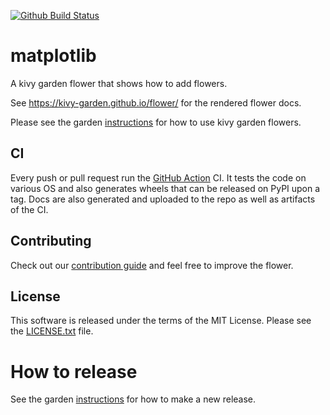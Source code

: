 [![Github Build Status](https://github.com/kivy-garden/matplotlib/workflows/Garden%20flower/badge.svg)](https://github.com/kivy-garden/matplotlib/actions)

matplotlib
===========

A kivy garden flower that shows how to add flowers.

See https://kivy-garden.github.io/flower/ for the rendered flower docs.

Please see the garden [instructions](https://kivy-garden.github.io) for how to use kivy garden flowers.

CI
--

Every push or pull request run the [GitHub Action](https://github.com/kivy-garden/flower/actions) CI.
It tests the code on various OS and also generates wheels that can be released on PyPI upon a
tag. Docs are also generated and uploaded to the repo as well as artifacts of the CI.


Contributing
--------------

Check out our [contribution guide](CONTRIBUTING.md) and feel free to improve the flower.

License
---------

This software is released under the terms of the MIT License.
Please see the [LICENSE.txt](LICENSE.txt) file.

How to release
===============

See the garden [instructions](https://kivy-garden.github.io/#makingareleaseforyourflower) for how to make a new release.
